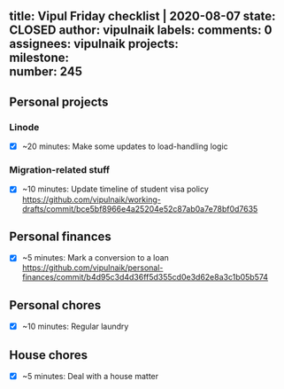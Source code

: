 title:	Vipul Friday checklist | 2020-08-07
state:	CLOSED
author:	vipulnaik
labels:	
comments:	0
assignees:	vipulnaik
projects:	
milestone:	
number:	245
--
## Personal projects

### Linode

- [x] ~20 minutes: Make some updates to load-handling logic

### Migration-related stuff

- [x] ~10 minutes: Update timeline of student visa policy https://github.com/vipulnaik/working-drafts/commit/bce5bf8966e4a25204e52c87ab0a7e78bf0d7635

## Personal finances

- [x] ~5 minutes: Mark a conversion to a loan https://github.com/vipulnaik/personal-finances/commit/b4d95c3d4d36ff5d355cd0e3d62e8a3c1b05b574

## Personal chores

- [x] ~10 minutes: Regular laundry

## House chores

- [x] ~5 minutes: Deal with a house matter
